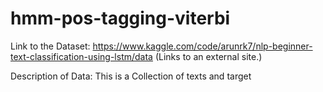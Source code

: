# hmm-pos-tagging-viterbi

Link to the Dataset: https://www.kaggle.com/code/arunrk7/nlp-beginner-text-classification-using-lstm/data (Links to an external site.)

Description of Data: This is a Collection of texts and target
